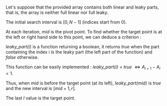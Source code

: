 Let's suppose that the provided array contains both linear and leaky parts,
that is, the array is neither full linear nor full leaky.

The initial search interval is $[0, N - 1]$ (indices start from 0).

At each iteration, *mid* is the pivot point.
To find whether the target point is at the left or right hand side to this point, we can deduce a criterion :

*leaky_part(i)* is a function returning a boolean, it returns *true* when the part containing the index i is the leaky part (the left part of the function) and *false* otherwise.

This function can be easily implemented : *leaky_part(i)* = *true* $\Leftrightarrow A_{i + 1} - A_i < 1$.

Thus, when *mid* is before the target point (at its left), *leaky_part(mid)* is *true* and the new interval is $[mid + 1, r]$.


The last $l$ value is the target point.
